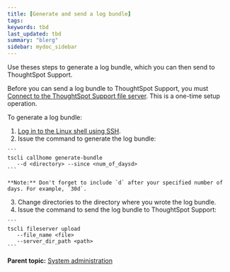 ```yaml
---
title: [Generate and send a log bundle]
tags: 
keywords: tbd
last_updated: tbd
summary: "blerg"
sidebar: mydoc_sidebar
---
```

Use theses steps to generate a log bundle, which you can then send to ThoughtSpot Support.

Before you can send a log bundle to ThoughtSpot Support, you must [Connect to the ThoughtSpot Support file server](../setup/work-with-ts-support.html#). This is a one-time setup operation.

To generate a log bundle:

1.   [Log in to the Linux shell using SSH](../setup/login_console.html#).
2.   Issue the command to generate the log bundle:

    ```
    tscli callhome generate-bundle
       --d <directory> --since <num_of_daysd>
    ```

    **Note:** Don't forget to include `d` after your specified number of days. For example, `30d`.

3.   Change directories to the directory where you wrote the log bundle.
4.   Issue the command to send the log bundle to ThoughtSpot Support:

    ```
    tscli fileserver upload
       --file_name <file>
       --server_dir_path <path>
    ```


**Parent topic:** [System administration](../../admin/system_admin/sysadmin_overview.html)
